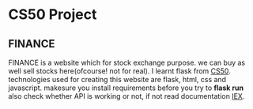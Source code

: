 # CS50 Project
## FINANCE
FINANCE is a website which for stock exchange purpose. we can buy as well sell stocks here(ofcourse! not for real).
I learnt flask from [CS50](https://cs50.harvard.edu/x/2020/).
technologies used for creating this website are flask, html, css and javascript.
makesure you install requirements before you try to **flask run** also check whether API is working or not, if not read documentation [IEX](https://iexcloud.io/).


